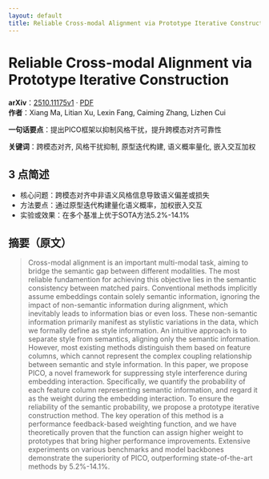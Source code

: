 ```yaml
---
layout: default
title: Reliable Cross-modal Alignment via Prototype Iterative Construction
---
```


# Reliable Cross-modal Alignment via Prototype Iterative Construction
**arXiv**：[2510.11175v1](https://arxiv.org/abs/2510.11175) · [PDF](https://arxiv.org/pdf/2510.11175.pdf)  
**作者**：Xiang Ma, Litian Xu, Lexin Fang, Caiming Zhang, Lizhen Cui  

**一句话要点**：提出PICO框架以抑制风格干扰，提升跨模态对齐可靠性

**关键词**：跨模态对齐, 风格干扰抑制, 原型迭代构建, 语义概率量化, 嵌入交互加权

## 3 点简述
- 核心问题：跨模态对齐中非语义风格信息导致语义偏差或损失
- 方法要点：通过原型迭代构建量化语义概率，加权嵌入交互
- 实验或效果：在多个基准上优于SOTA方法5.2%-14.1%

## 摘要（原文）

> Cross-modal alignment is an important multi-modal task, aiming to bridge the
> semantic gap between different modalities. The most reliable fundamention for
> achieving this objective lies in the semantic consistency between matched
> pairs. Conventional methods implicitly assume embeddings contain solely
> semantic information, ignoring the impact of non-semantic information during
> alignment, which inevitably leads to information bias or even loss. These
> non-semantic information primarily manifest as stylistic variations in the
> data, which we formally define as style information. An intuitive approach is
> to separate style from semantics, aligning only the semantic information.
> However, most existing methods distinguish them based on feature columns, which
> cannot represent the complex coupling relationship between semantic and style
> information. In this paper, we propose PICO, a novel framework for suppressing
> style interference during embedding interaction. Specifically, we quantify the
> probability of each feature column representing semantic information, and
> regard it as the weight during the embedding interaction. To ensure the
> reliability of the semantic probability, we propose a prototype iterative
> construction method. The key operation of this method is a performance
> feedback-based weighting function, and we have theoretically proven that the
> function can assign higher weight to prototypes that bring higher performance
> improvements. Extensive experiments on various benchmarks and model backbones
> demonstrate the superiority of PICO, outperforming state-of-the-art methods by
> 5.2\%-14.1\%.

